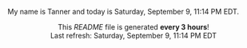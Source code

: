 My name is Tanner and today is Saturday, September 9, 11:14 PM EDT.

<p align="center">This <i>README</i> file is generated <b>every 3 hours</b>!</br>Last refresh: Saturday, September 9, 11:14 PM EDT<br /></p>

